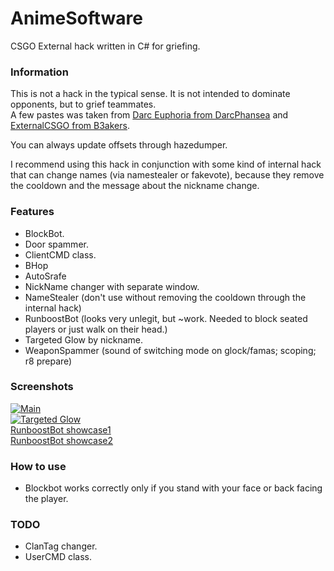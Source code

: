 # AnimeSoftware
CSGO External hack written in C# for griefing.

### Information
This is not a hack in the typical sense.  It is not intended to dominate opponents, but to grief teammates.  
A few pastes was taken from [Darc Euphoria from DarcPhansea](https://github.com/DarcPhansea/Darc-Euphoria) and [ExternalCSGO from B3akers](https://github.com/B3akers/ExternalCSGO).  
  
You can always update offsets through hazedumper.    
  
I recommend using this hack in conjunction with some kind of internal hack that can change names (via namestealer or fakevote), because they remove the cooldown and the message about the nickname change.

### Features
- BlockBot.
- Door spammer.
- ClientCMD class.
- BHop
- AutoSrafe
- NickName changer with separate window.
- NameStealer (don't use without removing the cooldown through the internal hack)
- RunboostBot (looks very unlegit, but ~work. Needed to block seated players or just walk on their head.)
- Targeted Glow by nickname.
- WeaponSpammer (sound of switching mode on glock/famas; scoping; r8 prepare)

### Screenshots 
[![Main](https://ibb.co/gFR9HMw "Main")](https://ibb.co/gFR9HMw "Main")  
[![Targeted Glow](https://ibb.co/1T1MjTc "Targeted Glow")](https://ibb.co/1T1MjTc "Targeted Glow")  
[RunboostBot showcase1](https://youtu.be/mLDMrwj9PPE)  
[RunboostBot showcase2](https://www.youtube.com/watch?v=x7LKyMxIcCo)  

### How to use
- Blockbot works correctly only if you stand with your face or back facing the player.

### TODO
- ClanTag changer.
- UserCMD class.
